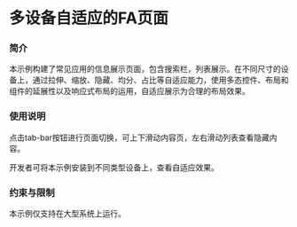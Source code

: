 # 多设备自适应的FA页面

### 简介

本示例构建了常见应用的信息展示页面，包含搜索栏，列表展示。在不同尺寸的设备上，通过拉伸、缩放、隐藏、均分、占比等自适应能力，使用多态控件、布局和组件的延展性以及响应式布局的运用，自适应展示为合理的布局效果。

### 使用说明

点击tab-bar按钮进行页面切换，可上下滑动内容页，左右滑动列表查看隐藏内容。

开发者可将本示例安装到不同类型设备上，查看自适应效果。

### 约束与限制

本示例仅支持在大型系统上运行。